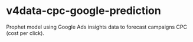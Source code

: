 # v4data-cpc-google-prediction

Prophet model using Google Ads insights data to forecast campaigns CPC (cost per click).
